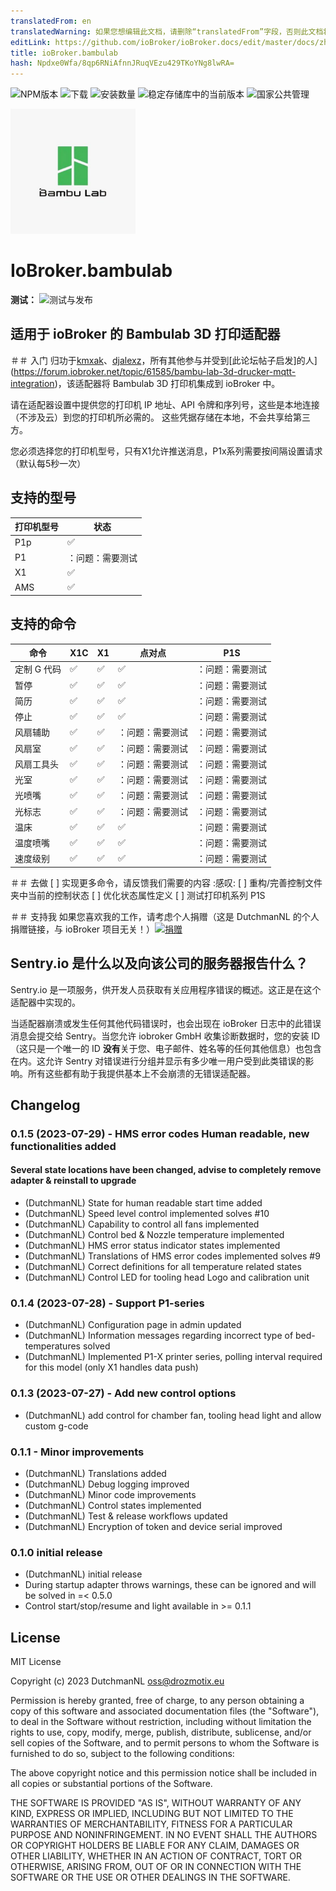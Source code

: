 ```yaml
---
translatedFrom: en
translatedWarning: 如果您想编辑此文档，请删除“translatedFrom”字段，否则此文档将再次自动翻译
editLink: https://github.com/ioBroker/ioBroker.docs/edit/master/docs/zh-cn/adapterref/iobroker.bambulab/README.md
title: ioBroker.bambulab
hash: Npdxe0Wfa/8qp6RNiAfnnJRuqVEzu429TKoYNg8lwRA=
---
```

![NPM版本](https://img.shields.io/npm/v/iobroker.bambulab.svg)
![下载](https://img.shields.io/npm/dm/iobroker.bambulab.svg)
![安装数量](https://iobroker.live/badges/bambulab-installed.svg)
![稳定存储库中的当前版本](https://iobroker.live/badges/bambulab-stable.svg)
![国家公共管理](https://nodei.co/npm/iobroker.bambulab.png?downloads=true)

<img src="admin/bambulab.png" alt="标识" width="200"/>

# IoBroker.bambulab
**测试：** ![测试与发布](https://github.com/DrozmotiX/ioBroker.bambulab/workflows/Test%20and%20Release/badge.svg)

## 适用于 ioBroker 的 Bambulab 3D 打印适配器
＃＃ 入门
归功于[kmxak](https://forum.iobroker.net/user/kmxak)、[djalexz](https://forum.iobroker.net/user/djalexz)，所有其他参与并受到[此论坛帖子启发]的人](https://forum.iobroker.net/topic/61585/bambu-lab-3d-drucker-mqtt-integration)，该适配器将 Bambulab 3D 打印机集成到 ioBroker 中。

请在适配器设置中提供您的打印机 IP 地址、API 令牌和序列号，这些是本地连接（不涉及云）到您的打印机所必需的。
这些凭据存储在本地，不会共享给第三方。

您必须选择您的打印机型号，只有X1允许推送消息，P1x系列需要按间隔设置请求（默认每5秒一次）

## 支持的型号
|打印机型号 |状态 |
|---------------|-------------------------|
| P1p | :white_check_mark: |
| P1 | ：问题：需要测试|
| X1 | :white_check_mark: |
| AMS | :white_check_mark: |

## 支持的命令
|命令 | X1C | X1 |点对点 | P1S |
|--------------------|---------------------|---------------------|--------------------------|--------------------------|
|定制 G 代码 | :white_check_mark: | :white_check_mark: | :white_check_mark: | ：问题：需要测试|
|暂停| :white_check_mark: | :white_check_mark: | :white_check_mark: | ：问题：需要测试|
|简历 | :white_check_mark: | :white_check_mark: | :white_check_mark: | ：问题：需要测试|
|停止| :white_check_mark: | :white_check_mark: | :white_check_mark: | ：问题：需要测试|
|风扇辅助| :white_check_mark: | :white_check_mark: | ：问题：需要测试| ：问题：需要测试|
|风扇室| :white_check_mark: | :white_check_mark: | ：问题：需要测试| ：问题：需要测试|
|风扇工具头 | :white_check_mark: | :white_check_mark: | ：问题：需要测试| ：问题：需要测试|
|光室| :white_check_mark: | :white_check_mark: | ：问题：需要测试| ：问题：需要测试|
|光喷嘴 | :white_check_mark: | :white_check_mark: | ：问题：需要测试| ：问题：需要测试|
|光标志| :white_check_mark: | :white_check_mark: | ：问题：需要测试| ：问题：需要测试|
|温床| :white_check_mark: | :white_check_mark: | :white_check_mark: | ：问题：需要测试|
|温度喷嘴| :white_check_mark: | :white_check_mark: | :white_check_mark: | ：问题：需要测试|
|速度级别 | :white_check_mark: | :white_check_mark: | :white_check_mark: | ：问题：需要测试|

＃＃ 去做
[ ] 实现更多命令，请反馈我们需要的内容 :感叹: [ ] 重构/完善控制文件夹中当前的控制状态 [ ] 优化状态属性定义 [ ] 测试打印机系列 P1S

＃＃ 支持我
如果您喜欢我的工作，请考虑个人捐赠（这是 DutchmanNL 的个人捐赠链接，与 ioBroker 项目无关！）[![捐赠](https://raw.githubusercontent.com/DrozmotiX/ioBroker.sourceanalytix/master/admin/button.png)](http://paypal.me/DutchmanNL)

## Sentry.io 是什么以及向该公司的服务器报告什么？
Sentry.io 是一项服务，供开发人员获取有关应用程序错误的概述。这正是在这个适配器中实现的。

当适配器崩溃或发生任何其他代码错误时，也会出现在 ioBroker 日志中的此错误消息会提交给 Sentry。当您允许 iobroker GmbH 收集诊断数据时，您的安装 ID（这只是一个唯一的 ID **没有**关于您、电子邮件、姓名等的任何其他信息）也包含在内。这允许 Sentry 对错误进行分组并显示有多少唯一用户受到此类错误的影响。所有这些都有助于我提供基本上不会崩溃的无错误适配器。

## Changelog
<!--
	Placeholder for the next version (at the beginning of the line):
	### **WORK IN PROGRESS**
-->
### 0.1.5 (2023-07-29) - HMS error codes Human readable, new functionalities added
#### Several state locations have been changed, advise to completely remove adapter & reinstall to upgrade
* (DutchmanNL) State for human readable start time added
* (DutchmanNL) Speed level control implemented solves #10
* (DutchmanNL) Capability to control all fans implemented
* (DutchmanNL) Control bed & Nozzle temperature implemented
* (DutchmanNL) HMS error status indicator states implemented
* (DutchmanNL) Translations of HMS error codes implemented solves #9
* (DutchmanNL) Correct definitions for all temperature related states
* (DutchmanNL) Control LED for tooling head Logo and calibration unit

### 0.1.4 (2023-07-28) - Support P1-series
* (DutchmanNL) Configuration page in admin updated
* (DutchmanNL) Information messages regarding incorrect type of bed-temperatures solved
* (DutchmanNL) Implemented P1-X printer series, polling interval required for this model (only X1 handles data push)

### 0.1.3 (2023-07-27) - Add new control options
* (DutchmanNL) add control for chamber fan, tooling head light and allow custom g-code

### 0.1.1 - Minor improvements
* (DutchmanNL) Translations added
* (DutchmanNL) Debug logging improved
* (DutchmanNL) Minor code improvements
* (DutchmanNL) Control states implemented
* (DutchmanNL) Test & release workflows updated
* (DutchmanNL) Encryption of token and device serial improved

### 0.1.0 initial release
* (DutchmanNL) initial release
* During startup adapter throws warnings, these can be ignored and will be solved in =< 0.5.0
* Control start/stop/resume and light available in >= 0.1.1

## License
MIT License

Copyright (c) 2023 DutchmanNL <oss@drozmotix.eu>

Permission is hereby granted, free of charge, to any person obtaining a copy
of this software and associated documentation files (the "Software"), to deal
in the Software without restriction, including without limitation the rights
to use, copy, modify, merge, publish, distribute, sublicense, and/or sell
copies of the Software, and to permit persons to whom the Software is
furnished to do so, subject to the following conditions:

The above copyright notice and this permission notice shall be included in all
copies or substantial portions of the Software.

THE SOFTWARE IS PROVIDED "AS IS", WITHOUT WARRANTY OF ANY KIND, EXPRESS OR
IMPLIED, INCLUDING BUT NOT LIMITED TO THE WARRANTIES OF MERCHANTABILITY,
FITNESS FOR A PARTICULAR PURPOSE AND NONINFRINGEMENT. IN NO EVENT SHALL THE
AUTHORS OR COPYRIGHT HOLDERS BE LIABLE FOR ANY CLAIM, DAMAGES OR OTHER
LIABILITY, WHETHER IN AN ACTION OF CONTRACT, TORT OR OTHERWISE, ARISING FROM,
OUT OF OR IN CONNECTION WITH THE SOFTWARE OR THE USE OR OTHER DEALINGS IN THE
SOFTWARE.
